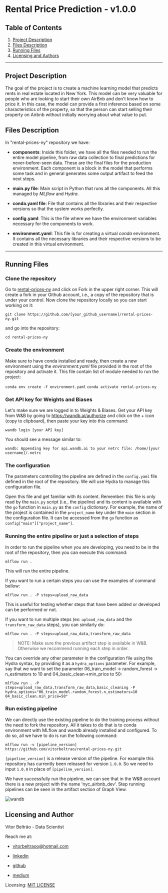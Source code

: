 # Rental Price Prediction - v1.0.0

## Table of Contents

1. [Project Description](#Description)
2. [Files Description](#files)
3. [Running Files](#running)
4. [Licensing and Authors](#licensingandauthors)
***

## Project Description <a name="Description"></a>

The goal of the project is to create a machine learning model that predicts rents in real estate located in New York. This model can be very valuable for people who are looking to start their own AirBnb and don't know how to price it. In this case, the model can provide a first inference based on some characteristics of the property, so that the person can start selling their property on Airbnb without initially worrying about what value to put.

## Files Description <a name="files"></a>

In "rental-prices-ny" repository we have:

* **components**: Inside this folder, we have all the files needed to run the entire model pipeline, from raw data collection to final predictions for never-before-seen data. These are the final files for the production environment. Each component is a block in the model that performs some task and in general generates some output artifact to feed the next steps.

* **main.py file**: Main script in Python that runs all the components. All this managed by *MLflow* and *Hydra*.

* **conda.yaml file**: File that contains all the libraries and their respective versions so that the system works perfectly.

* **config.yaml**: This is the file where we have the environment variables necessary for the components to work.

* **environment.yaml**: This file is for creating a virtual *conda* environment. It contains all the necessary libraries and their respective versions to be created in this virtual environment.
***

## Running Files <a name="running"></a>

### Clone the repository

Go to [rental-prices-ny](https://github.com/vitorbeltrao/rental-prices-ny) and click on Fork in the upper right corner. This will create a fork in your Github account, i.e., a copy of the repository that is under your control. Now clone the repository locally so you can start working on it:

`git clone https://github.com/[your_github_username]/rental-prices-ny.git`

and go into the repository:

`cd rental-prices-ny`

### Create the environment

Make sure to have conda installed and ready, then create a new environment using the *environment.yaml* file provided in the root of the repository and activate it. This file contain list of module needed to run the project:

`conda env create -f environment.yaml`
`conda activate rental-prices-ny`

### Get API key for Weights and Biases

Let's make sure we are logged in to Weights & Biases. Get your API key from W&B by going to https://wandb.ai/authorize and click on the + icon (copy to clipboard), then paste your key into this command:

`wandb login [your API key]`

You should see a message similar to:

`wandb: Appending key for api.wandb.ai to your netrc file: /home/[your username]/.netrc`

### The configuration

The parameters controlling the pipeline are defined in the `config.yaml` file defined in the root of the repository. We will use Hydra to manage this configuration file.

Open this file and get familiar with its content. Remember: this file is only read by the `main.py` script (i.e., the pipeline) and its content is available with the `go` function in `main.py` as the `config` dictionary. For example, the name of the project is contained in the `project_name` key under the `main` section in the configuration file. It can be accessed from the `go` function as `config["main"]["project_name"]`.

### Running the entire pipeline or just a selection of steps

In order to run the pipeline when you are developing, you need to be in the root of the repository, then you can execute this command:

`mlflow run .`

This will run the entire pipeline.

If you want to run a certain steps you can use the examples of command bellow:

`mlflow run . -P steps=upload_raw_data`

This is useful for testing whether steps that have been added or developed can be performed or not.

If you want to run multiple steps (ex: `upload_raw_data` and the `transform_raw_data` steps), you can similarly do:

`mlflow run . -P steps=upload_raw_data,transform_raw_data`

> NOTE: Make sure the previous artifact step is available in W&B. Otherwise we recommend running each step in order.

You can override any other parameter in the configuration file using the Hydra syntax, by providing it as a `hydra_options` parameter. For example, say that we want to set the parameter 06_train_model -> random_forest -> n_estimators to 10 and 04_basic_clean->min_price to 50:

`mlflow run . -P steps=upload_raw_data,transform_raw_data,basic_cleaning -P hydra_options="06_train_model.random_forest.n_estimators=10 04_basic_clean.min_price=50"`

### Run existing pipeline

We can directly use the existing pipeline to do the training process without the need to fork the repository. All it takes to do that is to conda environment with MLflow and wandb already installed and configured. To do so, all we have to do is run the following command:

`mlflow run -v [pipeline_version] https://github.com/vitorbeltrao/rental-prices-ny.git`

`[pipeline_version]` is a release version of the pipeline. For example this repository has currently been released for version `1.0.0`. So we need to input `1.0.0` in place of `[pipeline_version]`.

We have successfully run the pipeline, we can see that in the W&B account there is a new project with the name 'nyc_airbnb_dev'. Step running pipelines can be seen in the artifact section of Graph View.

![wandb](rental-prices-ny\images\wandb.png)

## Licensing and Author <a name="licensingandauthors"></a>

Vítor Beltrão - Data Scientist

Reach me at: 

- vitorbeltraoo@hotmail.com

- [linkedin](https://www.linkedin.com/in/v%C3%ADtor-beltr%C3%A3o-56a912178/)

- [github](https://github.com/vitorbeltrao)

- [medium](https://pandascouple.medium.com)

Licensing: [MIT LICENSE](https://github.com/vitorbeltrao/customer_churn/blob/main/LICENSE)